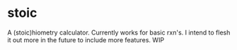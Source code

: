 stoic
=====
A (stoic)hiometry calculator. Currently works for basic rxn's. I intend to flesh it out more in the future to include more features. WIP
